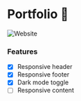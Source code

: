 # Portfolio 📁

<img alt="Website" src="https://img.shields.io/website?down_message=Down&label=Website&up_message=Up&url=https%3A%2F%2Fblacksmithop.bitbucket.io%2F">




### Features 
- [x] Responsive header
- [x] Responsive footer
- [x] Dark mode toggle
- [ ] Responsive content
